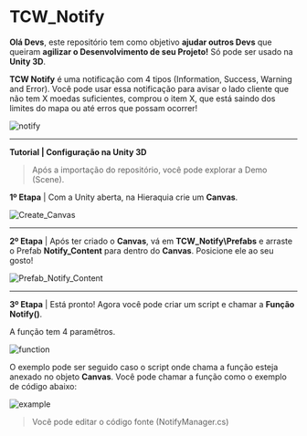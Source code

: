# TCW_Notify

<b>Olá Devs</b>, este repositório tem como objetivo <b>ajudar outros Devs</b> que queiram <b>agilizar o Desenvolvimento de seu Projeto!</b>
Só pode ser usado na <b>Unity 3D</b>.

<b>TCW Notify</b> é uma notificação com 4 tipos (Information, Success, Warning and Error). Você pode usar essa notificação para avisar o lado cliente que não tem 
X moedas suficientes, comprou o item X, que está saindo 
dos limites do mapa ou até erros que possam ocorrer!

![notify](https://user-images.githubusercontent.com/100330702/205417410-b69bfb50-b50b-4ab6-b1af-a65d8a6f2345.png)

---

<b>Tutorial | Configuração na Unity 3D</b>

> Após a importação do repositório, você pode explorar a Demo (Scene).

<b>1º Etapa</b> | 
Com a Unity aberta, na Hieraquia crie um <b>Canvas</b>.

![Create_Canvas](https://user-images.githubusercontent.com/100330702/205410569-fe3e9437-b2c9-4f2d-9d63-c3401e9657b3.png)

---

<b>2º Etapa</b> | 
Após ter criado o <b>Canvas</b>, vá em <b>TCW_Notify\Prefabs</b> e arraste o Prefab <b>Notify_Content</b> para dentro do <b>Canvas</b>. 
Posicione ele ao seu gosto!

![Prefab_Notify_Content](https://user-images.githubusercontent.com/100330702/205410956-d4eb79e3-0cd1-4f77-8e8f-726fdc285445.png)

---

<b> 3º Etapa</b> | 
Está pronto! Agora você pode criar um script e chamar a <b>Função Notify()</b>. 

A função tem 4 paramêtros.

![function](https://user-images.githubusercontent.com/100330702/205413377-5fa0f463-ec10-4efb-8e00-6ce118633a40.png)

O exemplo pode ser seguido caso o script onde chama a função esteja anexado no objeto <b>Canvas</b>.
Você pode chamar a função como o exemplo de código abaixo:

![example](https://user-images.githubusercontent.com/100330702/205413533-276e5beb-8ba6-4591-8d54-3a0f11165ed7.png)

> Você pode editar o código fonte (NotifyManager.cs)
